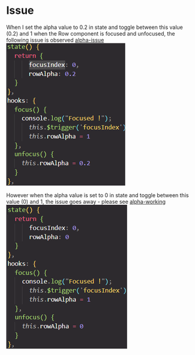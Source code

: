 # Issue
When I set the alpha value to 0.2 in state and toggle between this value (0.2) and 1 when the Row component is focused and unfocused, the following issue is observed 
[alpha-issue](./README/alpha-issue.mp4)
![alpha value toggles between 0.2 and 1](./README/toggle-0-2and1.png)

However when the alpha value is set to 0 in state and toggle between this value (0) and 1, the issue goes away - please see [alpha-working](./README/alpha-working.mp4)
![alpha value toggles between 0 and 1](./README/toggle-0and1.png)


